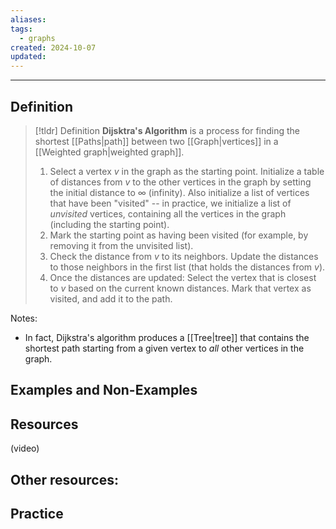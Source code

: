 ```yaml
---
aliases: 
tags:
  - graphs
created: 2024-10-07
updated:
---
```

---
## Definition 

> [!tldr] Definition
> **Dijsktra's Algorithm** is a process for finding the shortest [[Paths|path]] between two [[Graph|vertices]] in a [[Weighted graph|weighted graph]]. 
> 
> 1. Select a vertex $v$ in the graph as the starting point. Initialize a table of distances from $v$ to the other vertices in the graph by setting the initial distance to $\infty$ (infinity). Also initialize a list of vertices that have been "visited" -- in practice, we initialize a list of *unvisited* vertices, containing all the vertices in the graph (including the starting point). 
> 2. Mark the starting point as having been visited (for example, by removing it from the unvisited list). 
> 3. Check the distance from $v$ to its neighbors. Update the distances to those neighbors in the first list (that holds the distances from $v$). 
> 4. Once the distances are updated: Select the vertex that is closest to $v$ based on the current known distances. Mark that vertex as visited, and add it to the path. 

Notes: 
- In fact, Dijkstra's algorithm produces a [[Tree|tree]] that contains the shortest path starting from a given vertex to *all* other vertices in the graph. 

## Examples and Non-Examples

## Resources 

(video)

Other resources: 
- 

## Practice 
